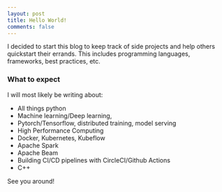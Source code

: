 ```yaml
---
layout: post
title: Hello World!
comments: false
---
```


I decided to start this blog to keep track of side projects and help others quickstart their errands. This includes programming languages, frameworks, best practices, etc.

### What to expect

I will most likely be writing about:
* All  things python
* Machine learning/Deep learning, 
* Pytorch/Tensorflow, distributed training, model serving
* High Performance Computing
* Docker, Kubernetes, Kubeflow
* Apache Spark
* Apache Beam
* Building CI/CD pipelines with CircleCI/Github Actions 
* C++

See you around!

